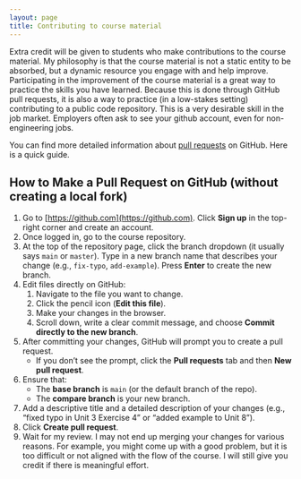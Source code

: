 ```yaml
---
layout: page
title: Contributing to course material
---
```



Extra credit will be given to students who make contributions to the course material. My philosophy is that the course material is not a static entity to be absorbed, but a dynamic resource you engage with and help improve. Participating in the improvement of the course material is a great way to practice the skills you have learned. Because this is done through GitHub pull requests, it is also a way to practice (in a low-stakes setting) contributing to a public code repository. This is a very desirable skill in the job market. Employers often ask to see your github account, even for non-engineering jobs. 

You can find more detailed information about [pull requests](https://docs.github.com/en/pull-requests/collaborating-with-pull-requests/proposing-changes-to-your-work-with-pull-requests/about-pull-requests) on GitHub. Here is a quick guide.

## How to Make a Pull Request on GitHub (without creating a local fork)

1. Go to [https://github.com](https://github.com). Click **Sign up** in the top-right corner and create an account. 
2. Once logged in, go to the course repository. 
3. At the top of the repository page, click the branch dropdown (it usually says `main` or `master`). Type in a new branch name that describes your change (e.g., `fix-typo`, `add-example`). Press **Enter** to create the new branch.
4. Edit files directly on GitHub:
   1. Navigate to the file you want to change.  
   2. Click the pencil icon (**Edit this file**).  
   3. Make your changes in the browser.  
   4. Scroll down, write a clear commit message, and choose **Commit directly to the new branch**.  
5. After committing your changes, GitHub will prompt you to create a pull request.  
   - If you don’t see the prompt, click the **Pull requests** tab and then **New pull request**.
6. Ensure that:
   - The **base branch** is `main` (or the default branch of the repo).  
   - The **compare branch** is your new branch.
7. Add a descriptive title and a detailed description of your changes (e.g., “fixed typo in Unit 3 Exercise 4” or “added example to Unit 8”). 
8. Click **Create pull request**.
9. Wait for my review. I may not end up merging your changes for various reasons. For example, you might come up with a good problem, but it is too difficult or not aligned with the flow of the course. I will still give you credit if there is meaningful effort.
